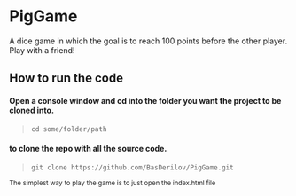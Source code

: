 # PigGame
A dice game in which the goal is to reach 100 points before the other player. Play with a friend!

## How to run the code
#### Open a console window and cd into the folder you want the project to be cloned into.
>`cd some/folder/path` 

#### to clone the repo with all the source code. 
>`git clone https://github.com/BasDerilov/PigGame.git`

<sub>The simplest way to play the game is to just open the index.html file</sub>
